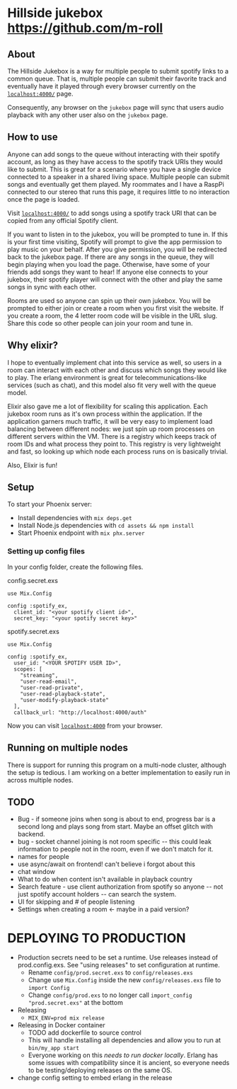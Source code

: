 # Hillside jukebox https://github.com/m-roll

## About

The Hillside Jukebox is a way for multiple people to submit spotify links to a common queue. 
That is, multiple people can submit their favorite track and eventually have it played through
every browser currently on the [`localhost:4000/`](http://localhost:4000/) page.

Consequently, any browser on the `jukebox` page will sync that users audio playback with any other
user also on the `jukebox` page.

## How to use

Anyone can add songs to the queue without interacting with their spotify account, as long as
they have access to the spotify track URIs they would like to submit. This is great for a scenario
where you have a single device connected to a speaker in a shared living space. Multiple people
can submit songs and eventually get them played. My roommates and I have a RaspPi connected to
our stereo that runs this page, it requires little to no interaction once the page is loaded.

Visit
[`localhost:4000/`](http://localhost:4000/) to add songs using a spotify track URI that
can be copied from any official Spotify client.

If you want to listen in to the jukebox, you will be prompted to tune in. If this is your first time
visiting, Spotify will prompt to give the app permission to play music on your behalf. After you give
permission, you will be redirected back to the jukebox page. If there are any songs in the queue, they will begin playing
when you load the page. Otherwise, have some of your friends add songs they want to hear! If anyone else connects
to your jukebox, their spotify player will connect with the other and play the same songs in sync
with each other.

Rooms are used so anyone can spin up their own jukebox. You will be prompted to either join or create a room when you first visit the website. If you create a room, the 4 letter room code will be visible in the URL slug. Share this code so other people can join your room and tune in.


## Why elixir?

I hope to eventually implement chat into this service as well, so users in a room can interact with each other and discuss which songs they would like to play. The erlang environment is great for telecommunications-like services (such as chat), and this model also fit very well with the queue model.

Elixir also gave me a lot of flexibility for scaling this application. Each jukebox room runs as it's own process within the application. If the application garners much traffic, it will be very easy to implement load balancing between different nodes: we just spin up room processes on different servers within the VM. There is a registry which keeps track of room IDs and what process they point to. This registry is very lightweight and fast, so looking up which node each process runs on is basically trivial.

Also, Elixir is fun!

## Setup
To start your Phoenix server:

  * Install dependencies with `mix deps.get`
  * Install Node.js dependencies with `cd assets && npm install`
  * Start Phoenix endpoint with `mix phx.server`
  
### Setting up config files

In your config folder, create the following files.

config.secret.exs
```
use Mix.Config

config :spotify_ex,
  client_id: "<your spotify client id>",
  secret_key: "<your spotify secret key>"

```

spotify.secret.exs
```
use Mix.Config

config :spotify_ex,
  user_id: "<YOUR SPOTIFY USER ID>",
  scopes: [
    "streaming",
    "user-read-email",
    "user-read-private",
    "user-read-playback-state",
    "user-modify-playback-state"
  ],
  callback_url: "http://localhost:4000/auth"
  ```

Now you can visit [`localhost:4000`](http://localhost:4000) from your browser.

## Running on multiple nodes

There is support for running this program on a multi-node cluster, although the setup is tedious.
I am working on a better implementation to easily run in across multiple nodes.

## TODO

* Bug - if someone joins when song is about to end, progress bar is a second long and plays song from start. Maybe an offset glitch with backend.
* bug - socket channel joining is not room specific -- this could leak information to people not in the room, even if we don't match for it.
* names for people
* use async/await on frontend! can't believe i forgot about this
* chat window
* What to do when content isn't available in playback country
* Search feature - use client authorization from spotify so anyone -- not just spotify account holders -- can search the system.
* UI for skipping and # of people listening
* Settings when creating a room <- maybe in a paid version?

# DEPLOYING TO PRODUCTION

 * Production secrets need to be set a runtime. Use releases instead of prod.config.exs. See "using releases" to set configuration at runtime.
   * Rename `config/prod.secret.exs` to `config/releases.exs`
   * Change use `Mix.Config` inside the new `config/releases.exs` file to `import Config`
   * Change `config/prod.exs` to no longer call `import_config "prod.secret.exs"` at the bottom
 * Releasing
   * `MIX_ENV=prod mix release`
 * Releasing in Docker container
   * TODO add dockerfile to source control
   * This will handle installing all dependencies and allow you to run at `bin/my_app start`
   * Everyone working on this _needs to run docker locally_. Erlang has some issues with compatibility since it is ancient, so everyone needs to be testing/deploying releases on the same OS.
 * change config setting to embed erlang in the release
